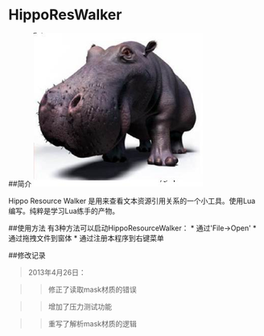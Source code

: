 HippoResWalker
==============

##简介
![](https://github.com/sssa2000/HippoResWalker/blob/master/screenshot/hippo.jpg?raw=true)

Hippo Resource Walker 是用来查看文本资源引用关系的一个小工具。使用Lua编写。纯粹是学习Lua练手的产物。
	

##使用方法
	有3种方法可以启动HippoResourceWalker：
	* 通过'File->Open'
	* 通过拖拽文件到窗体
	* 通过注册本程序到右键菜单

##修改记录

> 2013年4月26日：

>> 	修正了读取mask材质的错误

>> 	增加了压力测试功能

>> 	重写了解析mask材质的逻辑
> 
